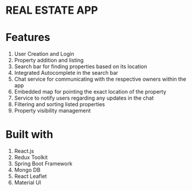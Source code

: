 # REAL ESTATE APP


# Features
1. User Creation and Login
2. Property addition and listing
3. Search bar for finding properties based on its location 
4. Integrated Autocomplete in the search bar 
5. Chat service for communicating with the respective owners within the app
6. Embedded map for pointing the exact location of the property
7. Service to notify users regarding any updates in the chat
8. Filtering and sorting listed properties
9. Property visibility management


# Built with 
1. React.js
2. Redux Toolkit
3. Spring Boot Framework
4. Mongo DB
5. React Leaflet
6. Material UI
